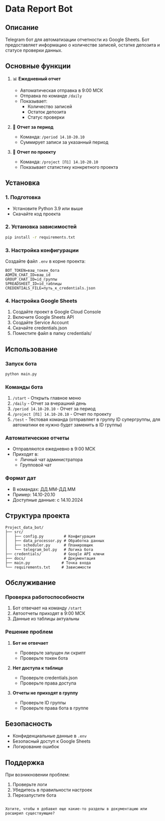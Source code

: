 # Data Report Bot

## Описание
Telegram бот для автоматизации отчетности из Google Sheets. Бот предоставляет информацию о количестве записей, остатке депозита и статусе проверки данных.

## Основные функции
1. 📊 **Ежедневный отчет**
   - Автоматическая отправка в 9:00 МСК
   - Отправка по команде `/daily`
   - Показывает:
     - Количество записей
     - Остаток депозита
     - Статус проверки

2. 📅 **Отчет за период**
   - Команда: `/period 14.10-20.10`
   - Суммирует записи за указанный период

3. 📂 **Отчет по проекту**
   - Команда: `/project [П1] 14.10-20.10`
   - Показывает статистику конкретного проекта

## Установка

### 1. Подготовка
- Установите Python 3.9 или выше
- Скачайте код проекта

### 2. Установка зависимостей

```bash
pip install -r requirements.txt
```

### 3. Настройка конфигурации
Создайте файл `.env` в корне проекта:
```
BOT_TOKEN=ваш_токен_бота
ADMIN_CHAT_ID=ваш_id
GROUP_CHAT_ID=id_группы
SPREADSHEET_ID=id_таблицы
CREDENTIALS_FILE=путь_к_credentials.json
```

### 4. Настройка Google Sheets
1. Создайте проект в Google Cloud Console
2. Включите Google Sheets API
3. Создайте Service Account
4. Скачайте credentials.json
5. Поместите файл в папку credentials/

## Использование

### Запуск бота

```bash
python main.py
```

### Команды бота
1. `/start` - Открыть главное меню
2. `/daily` - Отчет за вчерашний день
3. `/period 14.10-20.10` - Отчет за период
4. `/project [П1] 14.10-20.10` - Отчет по проекту
5. `/test` - Тестовая команда (отправляет в группу ID супергруппы, для автоматики ее нужно будет заменить в ID группы)

### Автоматические отчеты
- Отправляются ежедневно в 9:00 МСК
- Приходят в:
  - Личный чат администратора
  - Групповой чат

### Формат дат
- В командах: ДД.ММ-ДД.ММ
- Пример: 14.10-20.10
- Доступные данные: с 14.10.2024

## Структура проекта
```
Project_data_bot/
├── src/
│   ├── config.py         # Конфигурация
│   ├── data_processor.py # Обработка данных
│   ├── scheduler.py      # Планировщик
│   └── telegram_bot.py   # Логика бота
├── credentials/          # Google API ключи
├── docs/                 # Документация
├── main.py              # Точка входа
└── requirements.txt     # Зависимости
```

## Обслуживание

### Проверка работоспособности
1. Бот отвечает на команду `/start`
2. Автоотчеты приходят в 9:00 МСК
3. Данные из таблицы актуальны

### Решение проблем
1. **Бот не отвечает**
   - Проверьте запущен ли скрипт
   - Проверьте токен бота

2. **Нет доступа к таблице**
   - Проверьте credentials.json
   - Проверьте права доступа

3. **Отчеты не приходят в группу**
   - Проверьте ID группы
   - Проверьте права бота в группе

## Безопасность
- Конфиденциальные данные в `.env`
- Безопасный доступ к Google Sheets
- Логирование ошибок

## Поддержка
При возникновении проблем:
1. Проверьте логи
2. Убедитесь в правильности настроек
3. Перезапустите бота
```

Хотите, чтобы я добавил еще какие-то разделы в документацию или расширил существующие?